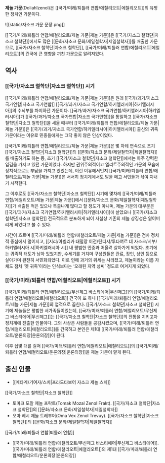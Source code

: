 **제놀 가문**(Doliahîzenol)은 [[국가/미래/퇴틀러 연합/에철리오트|에철리오트]]의 유명한 정치인 가문이다.

![[static/자소크 가문 문장.png]]

[[국가/미래/퇴틀러 연합/에철리오트/제놀 가문|제놀 가문]]은 [[국가/자소크 철학단|자소크 철학단]]에서도 많은 [[문화/자소크 문화/제일철학자|제일철학자]]를 배출한 가문으로, [[국가/자소크 철학단|자소크 철학단]], [[국가/미래/퇴틀러 연합/에철리오트|에철리오트]]의 건국에 큰 영향을 끼친 가문으로 알려져있다.

## 역사

### [[국가/자소크 철학단|자소크 철학단]] 시기

[[국가/미래/퇴틀러 연합/에철리오트/제놀 가문|제놀 가문]]은 원래 [[국가/과거/자소크 국가연합|자소크 국가연합]] [[국가/과거/자소크 국가연합/하키엘러시아|하키엘러시아]]의 수뇌부를 차지하던 가문이다. [[국가/과거/자소크 국가연합/하키엘러시아|하키엘러시아]]가 [[국가/과거/자소크 국가연합|자소크 국가연합]]을 통일하고 [[국가/자소크 철학단|자소크 철학단]]을 세울 때부터 [[국가/미래/퇴틀러 연합/에철리오트/제놀 가문|제놀 가문]]은 [[국가/과거/자소크 국가연합/하키엘러시아|하키엘러시아]] 출신의 귀족 가문이라는 이유로 민중들에게는 그닥 좋지 않은 인상이었다.

[[국가/미래/퇴틀러 연합/에철리오트/제놀 가문|제놀 가문]]은 몇 차례 연속으로 초기 [[국가/자소크 철학단|자소크 철학단]]의 [[문화/자소크 문화/제일철학자|제일철학자]]를 배출하기도 하는 등, 초기 [[국가/자소크 철학단|자소크 철학단]]에서는 아주 강력한 입김을 가지고 있던 가문이었다. 하지만 권위주의적이고 엘리트주의적인 가문의 모습에 정치적으로도 부담을 가지고 있었는데, 이런 이유에서인지 [[국가/미래/퇴틀러 연합/에철리오트/제놀 가문|제놀 가문]]은 서서히 정치계에서도 발을 떼고 서민들과 섞여 지내기 시작한다.

그 이후로도 [[국가/자소크 철학단|자소크 철학단]] 시기에 몇차례 [[국가/미래/퇴틀러 연합/에철리오트/제놀 가문|제놀 가문]]에서 [[문화/자소크 문화/제일철학자|제일철학자]]가 배출된 적은 있으나 특출나게 많다고 할 정도가 아니며, 제놀 가문의 대부분은 [[국가/과거/자소크 국가연합/하키엘러시아|하키엘러시아]]에 살았으나 [[국가/자소크 철학단|자소크 철학단]] 전국적으로 분포하게 되어 사실상 기존의 제놀 상징성은 잃어버리게 되었다고 볼 수 있다.

시간이 흐르며 [[국가/미래/퇴틀러 연합/에철리오트/제놀 가문|제놀 가문]]은 점차 정치적 중심에서 멀어지고, [[지리/아벨리카 대멸망 이전/탄티샤/투타여르 데 자소크/서부/하키엘러시아 시|하키엘러시아 시]] 내 평범한 민중과 어울려 살아가게 되었다. 초기에는 귀족적 태도가 남아 있었지만, 수세기를 거치며 구성원들은 관료, 장인, 상인 등으로 살아가며 완전히 서민화되었다. 이로 인해 과거의 위세는 사라졌고, 제놀이라는 이름 자체도 점차 ‘옛 귀족’이라는 인식보다는 ‘오래된 지역 성씨’ 정도로 여겨지게 되었다.

### [[국가/미래/퇴틀러 연합/에철리오트|에철리오트]] 시기

[[국가/미래/퇴틀러 연합/에철리오트/무신제그 바스티에어|무신제그]]의 [[국가/미래/퇴틀러 연합/에철리오트|에철리오트]] 건국이 또 하나 [[국가/미래/퇴틀러 연합/에철리오트/제놀 가문|제놀 가문]]의 업적으로 꼽힌다. [[국가/자소크 철학단|자소크 철학단]] 시기에 제놀들은 평범한 서가족들이었는데, [[국가/미래/퇴틀러 연합/에철리오트/무신제그 바스티에어|무신제그]]는 [[국가/자소크 철학단|자소크 철학단]]의 전통을 지키고자 정치계에 진출한 인물이다. 그의 사상은 사람들을 공감시켰으며, [[국가/미래/퇴틀러 연합/에철리오트|에철리오트]]를 건국하고 본인은 제1대 [[국가/미래/퇴틀러 연합/에철리오트/운론의장|운론의장]]이 된다.

이후 십몇 대를 걸쳐 [[국가/미래/퇴틀러 연합/에철리오트|에철리오트]]의 [[국가/미래/퇴틀러 연합/에철리오트/운론의장|운론의장]]을 제놀 가문이 맡게 된다.

## 출신 인물

- [[메타계/기여자/스치\|프라도타보어 자소크 제놀 스치]]

[[국가/자소크 철학단|자소크 철학단]]

- 토마크 모잘 제놀 프락트(Tomak Mozal Zenol Frakt). [[국가/자소크 철학단|자소크 철학단]]의 [[문화/자소크 문화/제일철학자|제일철학자]]
- 오마 베시 제놀 트레부어(Oma Vex Zenol Trevuy). [[국가/자소크 철학단|자소크 철학단]]의 [[문화/자소크 문화/제일철학자|제일철학자]]

[[국가/미래/퇴틀러 연합|퇴틀러 연합]]

- [[국가/미래/퇴틀러 연합/에철리오트/무신제그 바스티에어|무신제그 바스티에어]]. [[국가/미래/퇴틀러 연합/에철리오트|에철리오트]]의 제1대 [[국가/미래/퇴틀러 연합/에철리오트/운론의장|운론의장]]